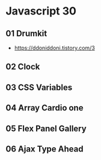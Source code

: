 # Javascript 30

## 01 Drumkit

- <https://ddoniddoni.tistory.com/3>

## 02 Clock

## 03 CSS Variables

## 04 Array Cardio one

## 05 Flex Panel Gallery

## 06 Ajax Type Ahead
